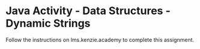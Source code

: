 # Java Activity - Data Structures - Dynamic Strings

Follow the instructions on lms.kenzie.academy to complete this assignment.
